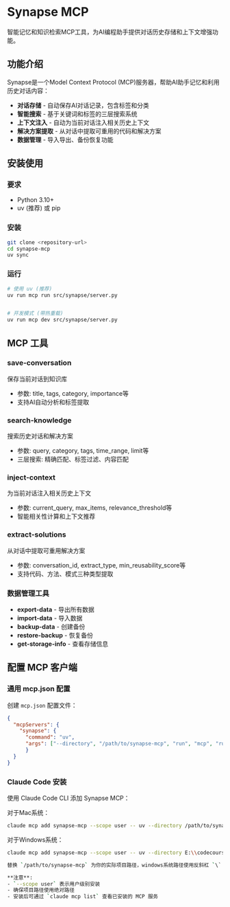 # Synapse MCP

智能记忆和知识检索MCP工具，为AI编程助手提供对话历史存储和上下文增强功能。

## 功能介绍

Synapse是一个Model Context Protocol (MCP)服务器，帮助AI助手记忆和利用历史对话内容：

- **对话存储** - 自动保存AI对话记录，包含标签和分类
- **智能搜索** - 基于关键词和标签的三层搜索系统
- **上下文注入** - 自动为当前对话注入相关历史上下文
- **解决方案提取** - 从对话中提取可重用的代码和解决方案
- **数据管理** - 导入导出、备份恢复功能

## 安装使用

### 要求
- Python 3.10+
- uv (推荐) 或 pip

### 安装
```bash
git clone <repository-url>
cd synapse-mcp
uv sync
```

### 运行
```bash
# 使用 uv (推荐)
uv run mcp run src/synapse/server.py


# 开发模式 (带热重载)
uv run mcp dev src/synapse/server.py
```

## MCP 工具

### save-conversation
保存当前对话到知识库
- 参数: title, tags, category, importance等
- 支持AI自动分析和标签提取

### search-knowledge  
搜索历史对话和解决方案
- 参数: query, category, tags, time_range, limit等
- 三层搜索: 精确匹配、标签过滤、内容匹配

### inject-context
为当前对话注入相关历史上下文
- 参数: current_query, max_items, relevance_threshold等
- 智能相关性计算和上下文推荐

### extract-solutions
从对话中提取可重用解决方案
- 参数: conversation_id, extract_type, min_reusability_score等
- 支持代码、方法、模式三种类型提取

### 数据管理工具
- **export-data** - 导出所有数据
- **import-data** - 导入数据
- **backup-data** - 创建备份
- **restore-backup** - 恢复备份
- **get-storage-info** - 查看存储信息

## 配置 MCP 客户端

### 通用 mcp.json 配置

创建 `mcp.json` 配置文件：

```json
{
  "mcpServers": {
    "synapse": {
      "command": "uv",
      "args": ["--directory", "/path/to/synapse-mcp", "run", "mcp", "run", "/path/to/synapse-mcp/src/synapse/server.py"]
      }
  }
}
```

### Claude Code 安装

使用 Claude Code CLI 添加 Synapse MCP：

对于Mac系统：

```bash
claude mcp add synapse-mcp --scope user -- uv --directory /path/to/synapse-mcp run mcp run /path/to/synapse-mcp/src/synapse/server.py
```

对于Windows系统：
```bash
claude mcp add synapse-mcp --scope user -- uv --directory E:\\codecourse\\synapse-mcp run mcp run E:\\codecourse\\synapse-mcp\\src\\synapse\\server.py

替换 `/path/to/synapse-mcp` 为你的实际项目路径，windows系统路径使用反斜杠 `\`

**注意**: 
- `--scope user` 表示用户级别安装
- 确保项目路径使用绝对路径
- 安装后可通过 `claude mcp list` 查看已安装的 MCP 服务
